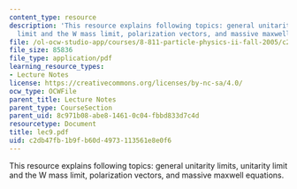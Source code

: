 ```yaml
---
content_type: resource
description: 'This resource explains following topics: general unitarity limits, unitarity
  limit and the W mass limit, polarization vectors, and massive maxwell equations.'
file: /ol-ocw-studio-app/courses/8-811-particle-physics-ii-fall-2005/c2db47fb1b9fb60d4973113561e8e0f6_lec9.pdf
file_size: 85836
file_type: application/pdf
learning_resource_types:
- Lecture Notes
license: https://creativecommons.org/licenses/by-nc-sa/4.0/
ocw_type: OCWFile
parent_title: Lecture Notes
parent_type: CourseSection
parent_uid: 8c971b08-abe8-1461-0c04-fbbd833d7c4d
resourcetype: Document
title: lec9.pdf
uid: c2db47fb-1b9f-b60d-4973-113561e8e0f6
---
```

This resource explains following topics: general unitarity limits, unitarity limit and the W mass limit, polarization vectors, and massive maxwell equations.